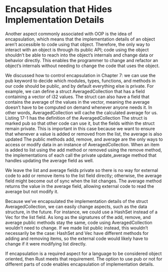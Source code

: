 <h1>Encapsulation that Hides Implementation Details</h1>
Another aspect commonly associated with OOP is the idea of encapsulation, which means that the implementation details of an object aren’t accessible to code using that object. Therefore, the only way to interact with an object is through its public API; code using the object shouldn’t be able to reach into the object’s internals and change data or behavior directly. This enables the programmer to change and refactor an object’s internals without needing to change the code that uses the object.

We discussed how to control encapsulation in Chapter 7: we can use the pub keyword to decide which modules, types, functions, and methods in our code should be public, and by default everything else is private. For example, we can define a struct AveragedCollection that has a field containing a vector of i32 values. The struct can also have a field that contains the average of the values in the vector, meaning the average doesn’t have to be computed on demand whenever anyone needs it. In other words, AveragedCollection will cache the calculated average for us. Listing 17-1 has the definition of the AveragedCollection
The struct is marked pub so that other code can use it, but the fields within the struct remain private. This is important in this case because we want to ensure that whenever a value is added or removed from the list, the average is also updated
The public methods add, remove, and average are the only ways to access or modify data in an instance of AveragedCollection. When an item is added to list using the add method or removed using the remove method, the implementations of each call the private update_average method that handles updating the average field as well.

We leave the list and average fields private so there is no way for external code to add or remove items to the list field directly; otherwise, the average field might become out of sync when the list changes. The average method returns the value in the average field, allowing external code to read the average but not modify it.

Because we’ve encapsulated the implementation details of the struct AveragedCollection, we can easily change aspects, such as the data structure, in the future. For instance, we could use a HashSet<i32> instead of a Vec<i32> for the list field. As long as the signatures of the add, remove, and average public methods stay the same, code using AveragedCollection wouldn’t need to change. If we made list public instead, this wouldn’t necessarily be the case: HashSet<i32> and Vec<i32> have different methods for adding and removing items, so the external code would likely have to change if it were modifying list directly.

If encapsulation is a required aspect for a language to be considered object oriented, then Rust meets that requirement. The option to use pub or not for different parts of code enables encapsulation of implementation details.
